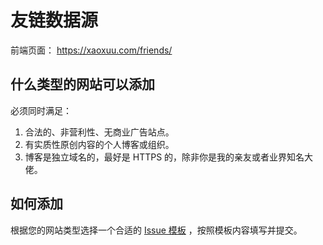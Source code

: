 # 友链数据源

前端页面： https://xaoxuu.com/friends/

## 什么类型的网站可以添加

必须同时满足：

1. 合法的、非营利性、无商业广告站点。
2. 有实质性原创内容的个人博客或组织。
3. 博客是独立域名的，最好是 HTTPS 的，除非你是我的亲友或者业界知名大佬。

## 如何添加

根据您的网站类型选择一个合适的 [Issue 模板](https://github.com/xaoxuu/friends/issues/new/choose) ，按照模板内容填写并提交。
